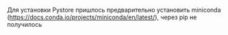 Для установки Pystore пришлось предварительно установить miniconda (https://docs.conda.io/projects/miniconda/en/latest/), через pip не получилось
